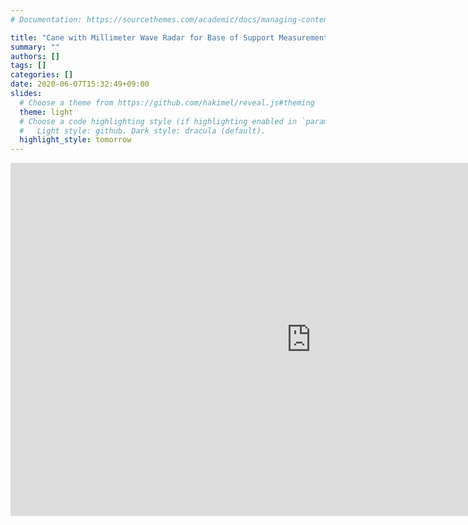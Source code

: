 ```yaml
---
# Documentation: https://sourcethemes.com/academic/docs/managing-content/

title: "Cane with Millimeter Wave Radar for Base of Support Measurement"
summary: ""
authors: []
tags: []
categories: []
date: 2020-06-07T15:32:49+09:00
slides:
  # Choose a theme from https://github.com/hakimel/reveal.js#theming
  theme: light
  # Choose a code highlighting style (if highlighting enabled in `params.toml`)
  #   Light style: github. Dark style: dracula (default).
  highlight_style: tomorrow
---
```

<iframe src="https://onedrive.live.com/embed?resid=FCD2BB109D5AB9FB%2183083&amp;authkey=%21AE4zd8Vbus84qIc&amp;em=2&amp;wdAr=1.7777777777777777" width="962px" height="565px" frameborder="0">Esto es un documento de <a target="_blank" href="https://office.com">Microsoft Office</a> incrustado con tecnología de <a target="_blank" href="https://office.com/webapps">Office</a>.</iframe>


